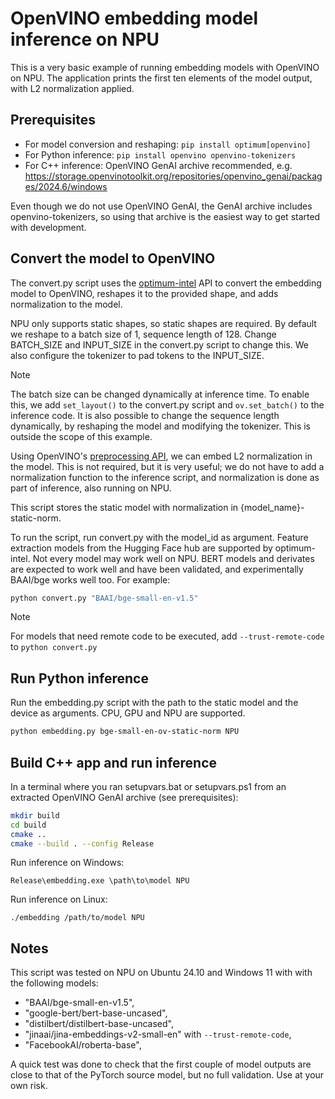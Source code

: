 # OpenVINO embedding model inference on NPU

This is a very basic example of running embedding models with OpenVINO on NPU. The application prints the first ten elements of the model output, with L2 normalization applied.

## Prerequisites

- For model conversion and reshaping: `pip install optimum[openvino]`
- For Python inference: `pip install openvino openvino-tokenizers`
- For C++ inference: OpenVINO GenAI archive recommended, e.g. https://storage.openvinotoolkit.org/repositories/openvino_genai/packages/2024.6/windows

Even though we do not use OpenVINO GenAI, the GenAI archive includes openvino-tokenizers, so using that archive is the easiest way to get started with development.

## Convert the model to OpenVINO

The convert.py script uses the
[optimum-intel](https://github.com/huggingface/optimum-intel) API to convert
the embedding model to OpenVINO, reshapes it to the provided shape, and adds
normalization to the model.

NPU only supports static shapes, so static shapes are required. By default we
reshape to a batch size of 1, sequence length of 128. Change BATCH_SIZE and
INPUT_SIZE in the convert.py script to change this. We also configure the
tokenizer to pad tokens to the INPUT_SIZE.

> [!NOTE]
> The batch size can be changed dynamically at inference time. To enable this,
> we add `set_layout()` to the convert.py script and `ov.set_batch()` to
> the inference code.
> It is also possible to change the sequence length dynamically, by reshaping
> the model and modifying the tokenizer. This is outside the scope of this example.

Using OpenVINO's [preprocessing
API](https://docs.openvino.ai/2024/openvino-workflow/running-inference/optimize-inference/optimize-preprocessing.html),
we can embed L2 normalization in the model. This is not required, but it is
very useful; we do not have to add a normalization function to the inference
script, and normalization is done as part of inference, also running on NPU.

This script stores the static model with normalization in {model_name}-static-norm.

To run the script, run convert.py with the model_id as argument. Feature
extraction models from the Hugging Face hub are supported by optimum-intel. Not
every model may work well on NPU. BERT models and derivates are expected to work
well and have been validated, and experimentally BAAI/bge works well too. For example:

```sh
python convert.py "BAAI/bge-small-en-v1.5"
```

> [!NOTE]
> For models that need remote code to be executed, add `--trust-remote-code` to `python convert.py` 

## Run Python inference

Run the embedding.py script with the path to the static model and the device as
arguments. CPU, GPU and NPU are supported.

```sh
python embedding.py bge-small-en-ov-static-norm NPU
```

## Build C++ app and run inference

In a terminal where you ran setupvars.bat or setupvars.ps1 from an extracted
OpenVINO GenAI archive (see prerequisites):

```sh
mkdir build
cd build
cmake ..
cmake --build . --config Release
```

Run inference on Windows:

```
Release\embedding.exe \path\to\model NPU
```

Run inference on Linux:

```
./embedding /path/to/model NPU
```

## Notes

This script was tested on NPU on Ubuntu 24.10 and Windows 11 with with the following models:

-    "BAAI/bge-small-en-v1.5",
-    "google-bert/bert-base-uncased",
-    "distilbert/distilbert-base-uncased",
-    "jinaai/jina-embeddings-v2-small-en" with `--trust-remote-code`, 
-    "FacebookAI/roberta-base",

A quick test was done to check that the first couple of model outputs are close to that of the PyTorch source model, but no full validation. Use at your own risk.

